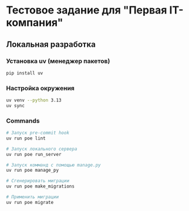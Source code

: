 # Тестовое задание для "Первая IT-компания"

## Локальная разработка

### Установка uv (менеджер пакетов)

```bash
pip install uv
```

### Настройка окружения

```bash
uv venv --python 3.13
uv sync
```

### Commands

```bash
# Запуск pre-commit hook
uv run poe lint

# Запуск локального сервера
uv run poe run_server

# Запуск комманд с помощью manage.py
uv run poe manage_py

# Сгенерировать миграции
uv run poe make_migrations

# Применить миграции
uv run poe migrate
```
